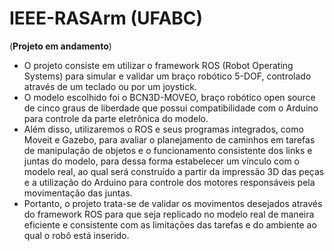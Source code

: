 # IEEE-RASArm (UFABC)
(**Projeto em andamento**) <br>
* O projeto consiste em utilizar o framework ROS (Robot Operating Systems) para simular e validar um braço robótico 5-DOF, controlado através de um teclado ou por um joystick. <br>
* O modelo escolhido foi o BCN3D-MOVEO, braço robótico open source de cinco graus de liberdade que possui compatibilidade com o Arduino para controle da parte eletrônica do modelo. <br>
* Além disso, utilizaremos o ROS e seus programas integrados, como Moveit e Gazebo, para avaliar o planejamento de caminhos em tarefas de manipulação de objetos e o funcionamento consistente dos links e juntas do modelo, para dessa forma estabelecer um vínculo com o modelo real, ao qual será construído a partir da impressão 3D das peças e a utilização do Arduino para controle dos motores responsáveis pela movimentação das juntas.<br>
* Portanto, o projeto trata-se de validar os movimentos desejados através do framework ROS para que seja replicado no modelo real de maneira eficiente e consistente com as limitações das tarefas e do ambiente ao qual o robô está inserido.
